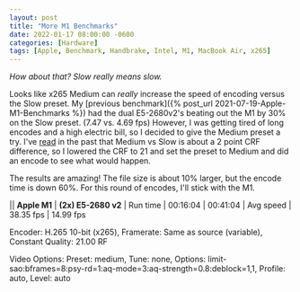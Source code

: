```yaml
---
layout: post
title: "More M1 Benchmarks"
date: 2022-01-17 08:00:00 -0600
categories: [Hardware]
tags: [Apple, Benchmark, Handbrake, Intel, M1, MacBook Air, x265]
---
```


*How about that? Slow really means slow.*

Looks like x265 Medium can *really* increase the speed of encoding versus the Slow preset. My [previous benchmark]({% post_url 2021-07-19-Apple-M1-Benchmarks %}) had the dual E5-2680v2's beating out the M1 by 30% on the Slow preset. (7.47 vs. 4.69 fps) However, I was getting tired of long encodes and a high electric bill, so I decided to give the Medium preset a try. I've [read](https://kokomins.wordpress.com/2019/10/10/anime-encoding-guide-for-x265-and-why-to-never-use-flac/) in the past that Medium vs Slow is about a 2 point CRF difference, so I lowered the CRF to 21 and set the preset to Medium and did an encode to see what would happen.

The results are amazing! The file size is about 10% larger, but the encode time is down 60%. For this round of encodes, I'll stick with the M1.

|| **Apple M1** | **(2x) E5-2680 v2**
| Run time | 00:16:04 | 00:41:04
| Avg speed | 38.35 fps | 14.99 fps

Encoder: H.265 10-bit (x265), Framerate: Same as source (variable), Constant Quality: 21.00 RF

Video Options: 	Preset: medium, Tune: none, Options: limit-sao:bframes=8:psy-rd=1:aq-mode=3:aq-strength=0.8:deblock=1,1, Profile: auto, Level: auto
